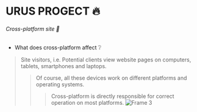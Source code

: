 # URUS PROGECT :fire:
###### Cross-platform site :star2:
- What does cross-platform affect :grey_question:
>Site visitors, i.e. Potential clients view website pages on computers, tablets, smartphones and laptops.
>>Of course, all these devices work on different platforms and operating systems.
>>>Cross-platform is directly responsible for correct operation on most platforms.
![Frame 3](https://github.com/user-attachments/assets/0f9a9069-ec2c-45a8-88d5-40ba9ef92bb2)
